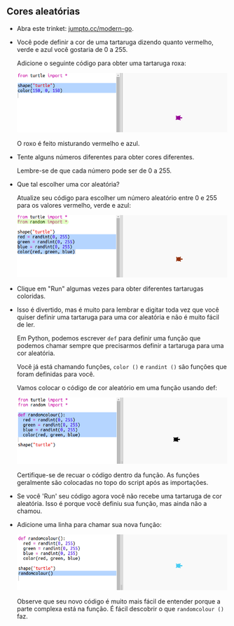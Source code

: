 ## Cores aleatórias

+ Abra este trinket: <a href="http://jumpto.cc/modern-go" target="_blank">jumpto.cc/modern-go</a>.

+ Você pode definir a cor de uma tartaruga dizendo quanto vermelho, verde e azul você gostaria de 0 a 255.
    
    Adicione o seguinte código para obter uma tartaruga roxa:
    
    ![captura de tela](images/modern-purple.png)
    
    O roxo é feito misturando vermelho e azul.

+ Tente alguns números diferentes para obter cores diferentes.
    
    Lembre-se de que cada número pode ser de 0 a 255.

+ Que tal escolher uma cor aleatória?
    
    Atualize seu código para escolher um número aleatório entre 0 e 255 para os valores vermelho, verde e azul:
    
    ![captura de tela](images/modern-random-colour.png)

+ Clique em "Run" algumas vezes para obter diferentes tartarugas coloridas.

+ Isso é divertido, mas é muito para lembrar e digitar toda vez que você quiser definir uma tartaruga para uma cor aleatória e não é muito fácil de ler.
    
    Em Python, podemos escrever `def` para definir uma função que podemos chamar sempre que precisarmos definir a tartaruga para uma cor aleatória.
    
    Você já está chamando funções, `color ()` e `randint ()` são funções que foram definidas para você.
    
    Vamos colocar o código de cor aleatório em uma função usando def:
    
    ![captura de tela](images/modern-colour-function.png)
    
    Certifique-se de recuar o código dentro da função. As funções geralmente são colocadas no topo do script após as importações.

+ Se você 'Run' seu código agora você não recebe uma tartaruga de cor aleatória. Isso é porque você definiu sua função, mas ainda não a chamou.

+ Adicione uma linha para chamar sua nova função:
    
    ![captura de tela](images/modern-call-colour.png)
    
    Observe que seu novo código é muito mais fácil de entender porque a parte complexa está na função. É fácil descobrir o que `randomcolour ()` faz.